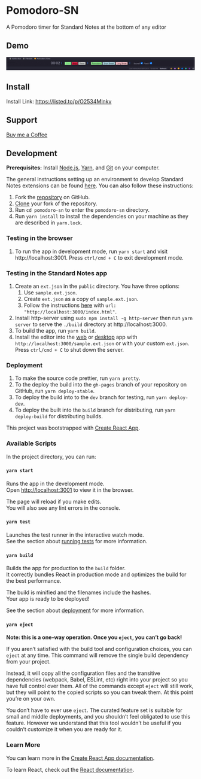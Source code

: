 # Pomodoro-SN

A Pomodoro timer for Standard Notes at the bottom of any editor

## Demo
![](https://github.com/tryonlinux/pomodoro-sn/blob/ae94f7bf6d30d61c7c83d9baa3db853299dbeb26/pomodoro.gif)

## Install
Install Link: https://listed.to/p/O2534Mlnkv

## Support

[Buy me a Coffee](https://www.buymeacoffee.com/tryomas)

## Development

**Prerequisites:** Install [Node.js](https://nodejs.org/en/), [Yarn](https://classic.yarnpkg.com/en/docs/install/), and [Git](https://github.com/git-guides/install-git) on your computer.

The general instructions setting up an environment to develop Standard Notes extensions can be found [here](https://docs.standardnotes.org/extensions/local-setup). You can also follow these instructions:

1. Fork the [repository](https://github.com/standardnotes/editor-template-cra-typescript) on GitHub.
2. [Clone](https://help.github.com/en/github/creating-cloning-and-archiving-repositories/cloning-a-repository) your fork of the repository.
3. Run `cd pomodoro-sn` to enter the `pomodoro-sn` directory.
4. Run `yarn install` to install the dependencies on your machine as they are described in `yarn.lock`.

### Testing in the browser

1. To run the app in development mode, run `yarn start` and visit http://localhost:3001. Press `ctrl/cmd + C` to exit development mode.

### Testing in the Standard Notes app

1.  Create an `ext.json` in the `public` directory. You have three options:
    1.  Use `sample.ext.json`.
    2.  Create `ext.json` as a copy of `sample.ext.json`.
    3.  Follow the instructions [here](https://docs.standardnotes.org/extensions/local-setup) with `url: "http://localhost:3000/index.html"`.
2.  Install http-server using `sudo npm install -g http-server` then run `yarn server` to serve the `./build` directory at http://localhost:3000.
3.  To build the app, run `yarn build`.
4.  Install the editor into the [web](https://app.standardnotes.org) or [desktop](https://standardnotes.org/download) app with `http://localhost:3000/sample.ext.json` or with your custom `ext.json`. Press `ctrl/cmd + C` to shut down the server.

### Deployment

1. To make the source code prettier, run `yarn pretty`.
2. To the deploy the build into the `gh-pages` branch of your repository on GitHub, run `yarn deploy-stable`.
3. To deploy the build into to the `dev` branch for testing, run `yarn deploy-dev`.
4. To deploy the built into the `build` branch for distributing, run `yarn deploy-build` for distributing builds.

This project was bootstrapped with [Create React App](https://github.com/facebook/create-react-app).

### Available Scripts

In the project directory, you can run:

#### `yarn start`

Runs the app in the development mode.\
Open [http://localhost:3001](http://localhost:3001) to view it in the browser.

The page will reload if you make edits.\
You will also see any lint errors in the console.

#### `yarn test`

Launches the test runner in the interactive watch mode.\
See the section about [running tests](https://facebook.github.io/create-react-app/docs/running-tests) for more information.

#### `yarn build`

Builds the app for production to the `build` folder.\
It correctly bundles React in production mode and optimizes the build for the best performance.

The build is minified and the filenames include the hashes.\
Your app is ready to be deployed!

See the section about [deployment](https://facebook.github.io/create-react-app/docs/deployment) for more information.

#### `yarn eject`

**Note: this is a one-way operation. Once you `eject`, you can’t go back!**

If you aren’t satisfied with the build tool and configuration choices, you can `eject` at any time. This command will remove the single build dependency from your project.

Instead, it will copy all the configuration files and the transitive dependencies (webpack, Babel, ESLint, etc) right into your project so you have full control over them. All of the commands except `eject` will still work, but they will point to the copied scripts so you can tweak them. At this point you’re on your own.

You don’t have to ever use `eject`. The curated feature set is suitable for small and middle deployments, and you shouldn’t feel obligated to use this feature. However we understand that this tool wouldn’t be useful if you couldn’t customize it when you are ready for it.

### Learn More

You can learn more in the [Create React App documentation](https://facebook.github.io/create-react-app/docs/getting-started).

To learn React, check out the [React documentation](https://reactjs.org/).
